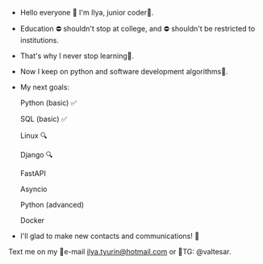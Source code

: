 - Hello everyone 👋 I'm Ilya, junior coder🎯. 
- Education ⛔ shouldn't stop at college, and ⛔ shouldn't be restricted to institutions.
- That's why I never stop learning📘. 
- Now I keep on python and software development algorithms🧾.  

- My next goals:

  Python (basic) ✅
  
  SQL (basic) ✅
  
  Linux 🔍
  
  Django 🔍
  
  FastAPI
  
  Asyncio
  
  Python (advanced)
  
  Docker
  
- I'll glad to make new contacts and communications! 🤝

Text me on my 📧e-mail ilya.tyurin@hotmail.com or 📲TG: @valtesar.
<!---
Valtesar/Valtesar is a ✨ special ✨ repository because its `README.md` (this file) appears on your GitHub profile.
You can click the Preview link to take a look at your changes.
--->
